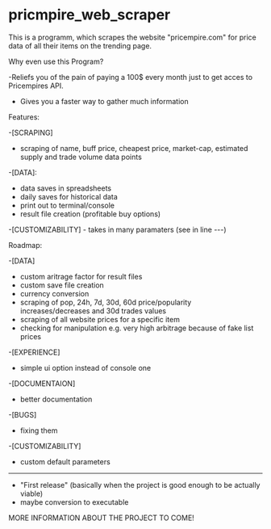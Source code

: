 # pricmpire_web_scraper
This is a programm, which scrapes the website "pricempire.com" for price data of all their items on the trending page.


Why even use this Program?

-Reliefs you of the pain of paying a 100$ every month just to get acces to Pricempires API.
- Gives you a faster way to gather much information


Features:

-[SCRAPING]
  - scraping of name, buff price, cheapest price, market-cap, estimated supply and trade volume data points
    
-[DATA]:
  - data saves in spreadsheets
  - daily saves for historical data
  - print out to terminal/console
  - result file creation (profitable buy options)
    
  -[CUSTOMIZABILITY]
    - takes in many paramaters (see in line ---)

Roadmap:

-[DATA]
  - custom aritrage factor for result files
  - custom save file creation
  - currency conversion
  - scraping of pop, 24h, 7d, 30d, 60d price/popularity increases/decreases and 30d trades values
  - scraping of all website prices for a specific item
  - checking for manipulation e.g. very high arbitrage because of fake list prices 

-[EXPERIENCE]
  - simple ui option instead of console one

-[DOCUMENTAION]
  - better documentation

-[BUGS]
  - fixing them

-[CUSTOMIZABILITY]

  - custom default parameters

  -------
  - "First release" (basically when the project is good enough to be actually viable)
  - maybe conversion to executable



MORE INFORMATION ABOUT THE PROJECT TO COME!
    
